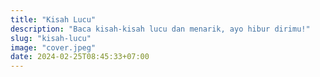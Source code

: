 ```yaml
---
title: "Kisah Lucu"
description: "Baca kisah-kisah lucu dan menarik, ayo hibur dirimu!"
slug: "kisah-lucu"
image: "cover.jpeg"
date: 2024-02-25T08:45:33+07:00
---
```

